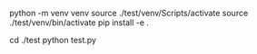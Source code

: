 python -m venv venv
source ./test/venv/Scripts/activate
source ./test/venv/bin/activate
pip install -e .

cd ./test
python test.py
